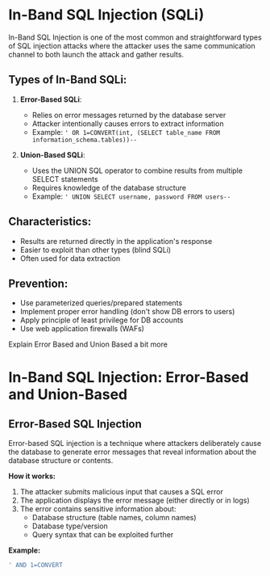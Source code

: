 

# In-Band SQL Injection (SQLi)

In-Band SQL Injection is one of the most common and straightforward types of SQL injection attacks where the attacker uses the same communication channel to both launch the attack and gather results.

## Types of In-Band SQLi:

1. **Error-Based SQLi**:
   - Relies on error messages returned by the database server
   - Attacker intentionally causes errors to extract information
   - Example: `' OR 1=CONVERT(int, (SELECT table_name FROM information_schema.tables))--`

2. **Union-Based SQLi**:
   - Uses the UNION SQL operator to combine results from multiple SELECT statements
   - Requires knowledge of the database structure
   - Example: `' UNION SELECT username, password FROM users--`

## Characteristics:
- Results are returned directly in the application's response
- Easier to exploit than other types (blind SQLi)
- Often used for data extraction

## Prevention:
- Use parameterized queries/prepared statements
- Implement proper error handling (don't show DB errors to users)
- Apply principle of least privilege for DB accounts
- Use web application firewalls (WAFs)

Explain Error Based and Union Based a bit more

 # In-Band SQL Injection: Error-Based and Union-Based

## Error-Based SQL Injection

Error-based SQL injection is a technique where attackers deliberately cause the database to generate error messages that reveal information about the database structure or contents.

**How it works:**
1. The attacker submits malicious input that causes a SQL error
2. The application displays the error message (either directly or in logs)
3. The error contains sensitive information about:
   - Database structure (table names, column names)
   - Database type/version
   - Query syntax that can be exploited further

**Example:**
```sql
' AND 1=CONVERT